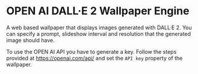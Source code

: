 # OPEN AI DALL·E 2 Wallpaper Engine
A web based wallpaper that displays images generated with DALL·E 2.
You can specify a prompt, slideshow interval and resolution that the generated image should have.

To use the OPEN AI API you have to generate a key. Follow the steps provided at https://openai.com/api/ and set the `API key` property of the wallpaper.

